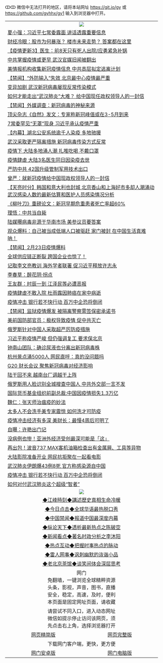 ↀↀ 微信中无法打开的地区，请将本站网址 https://git.io/gy 或 https://github.com/gyhhx/gy1 输入到浏览器中打开。 

 <table>

  <tr>
    <td colspan="2" align=center><img src="https://cdn.jsdelivr.net/gh/gyoupiodf/im1/20190822-2.jpg"></td>
 </tr>
 <tr><td colspan="2" align="left"><a href="https://xball.casa/oo.aspx?name=c1134710&key=eqxowaguscvmxdgc&from=gy">夏小强：习近平七常委露面 讲话透露重要信息</a></td></tr>
<tr><td colspan="2" align="left"><a href="https://xball.casa/oo.aspx?name=c1134749&key=eqxowaguscvmxdgc&from=gy">财经冷眼：股市为何暴涨？ 楼市未来走势？ 答案都在这里</a></td></tr>
<tr><td colspan="2" align="left"><a href="https://xball.casa/oo.aspx?name=c1131771&key=eqxowaguscvmxdgc&from=gy">【疫情更新3】医生：前8天只有死人出院/应勇紧急补锅</a></td></tr>
<tr><td colspan="2" align="left"><a href="https://xball.casa/oo.aspx?name=c1134775&key=eqxowaguscvmxdgc&from=gy">中共掌握疫情或更早 武汉官媒旧闻被翻出</a></td></tr>
<tr><td colspan="2" align="left"><a href="https://xball.casa/oo.aspx?name=c1134786&key=eqxowaguscvmxdgc&from=gy">美情报机构收集新冠疫情信息 中共高层拟定逃离计划</a></td></tr>
<tr><td colspan="2" align="left"><a href="https://xball.casa/oo.aspx?name=c1134789&key=eqxowaguscvmxdgc&from=gy">【禁闻】“外防输入”失效 北京最中心疫情最严重</a></td></tr>
<tr><td colspan="2" align="left"><a href="https://xball.casa/oo.aspx?name=c1134787&key=eqxowaguscvmxdgc&from=gy">变异加剧 武汉新冠病毒屡现反常传染模式</a></td></tr>
<tr><td colspan="2" align="left"><a href="https://xball.casa/oo.aspx?name=c1134772&key=eqxowaguscvmxdgc&from=gy">如何才能走出“武汉肺炎”大难？ 给中国现任政权领导人的一封信</a></td></tr>
<tr><td colspan="2" align="left"><a href="https://xball.casa/oo.aspx?name=c1134790&key=eqxowaguscvmxdgc&from=gy">【禁闻】外媒调查：新冠病毒的神秘来源</a></td></tr>
<tr><td colspan="2" align="left"><a href="https://xball.casa/oo.aspx?name=c1134791&key=eqxowaguscvmxdgc&from=gy">顶尖杂志《自然》发文：专家称新冠峰值或在3-5月到来</a></td></tr>
<tr><td colspan="2" align="left"><a href="https://xball.casa/oo.aspx?name=c1134817&key=eqxowaguscvmxdgc&from=gy">7常委罕见“无罩”现身 习近平承认疫情严重</a></td></tr>
<tr><td colspan="2" align="left"><a href="https://xball.casa/oo.aspx?name=c1134766&key=eqxowaguscvmxdgc&from=gy">【内幕】湖北公安系统逾千人染疫 多地驰援</a></td></tr>
<tr><td colspan="2" align="left"><a href="https://xball.casa/oo.aspx?name=c1134709&key=eqxowaguscvmxdgc&from=gy">武汉采取更严隔离措施 新冠病毒传染方式反常</a></td></tr>
<tr><td colspan="2" align="left"><a href="https://xball.casa/oo.aspx?name=c1134748&key=eqxowaguscvmxdgc&from=gy">疫情下 大陆多地涌人潮 扎堆吃喝 不戴口罩</a></td></tr>
<tr><td colspan="2" align="left"><a href="https://xball.casa/oo.aspx?name=c1134774&key=eqxowaguscvmxdgc&from=gy">疫情肆虐 大陆3名医生同日因染疫去世</a></td></tr>
<tr><td colspan="2" align="left"><a href="https://xball.casa/oo.aspx?name=c1134773&key=eqxowaguscvmxdgc&from=gy">严防中共 42国升级管制军用技术出口</a></td></tr>
<tr><td colspan="2" align="left"><a href="https://xball.casa/oo.aspx?name=c1134794&key=eqxowaguscvmxdgc&from=gy">曾严：就新冠疫情给中国现政权领导人的一封信</a></td></tr>
<tr><td colspan="2" align="left"><a href="https://xball.casa/oo.aspx?name=c1134807&key=eqxowaguscvmxdgc&from=gy">【天亮时分】韩国和意大利也封城 北京香山和上海好市多却人潮涌动 武汉感染人数的最新估算和医护人员感染情况分析</a></td></tr>
<tr><td colspan="2" align="left"><a href="https://xball.casa/oo.aspx?name=c1134777&key=eqxowaguscvmxdgc&from=gy">《柳叶刀》重磅论文：新冠早期危重患者死亡率超60%</a></td></tr>
<tr><td colspan="2" align="left"><a href="https://xball.casa/oo.aspx?name=c1134795&key=eqxowaguscvmxdgc&from=gy">理悟：中共当自毙</a></td></tr>
<tr><td colspan="2" align="left"><a href="https://xball.casa/oo.aspx?name=c1134757&key=eqxowaguscvmxdgc&from=gy">陆媒曝病毒非源于华南市场 美参议员要答案</a></td></tr>
<tr><td colspan="2" align="left"><a href="https://xball.casa/oo.aspx?name=c1134808&key=eqxowaguscvmxdgc&from=gy">观众爆料：自己被当成低端人口被驱赶 家门被封 在中国生活真难呐！</a></td></tr>
<tr><td colspan="2" align="left"><a href="https://xball.casa/oo.aspx?name=c1134805&key=eqxowaguscvmxdgc&from=gy">【禁闻】2月23日疫情爆料</a></td></tr>
<tr><td colspan="2" align="left"><a href="https://xball.casa/oo.aspx?name=c1134768&key=eqxowaguscvmxdgc&from=gy">全球供应链正断裂 跨国企业也惊了！</a></td></tr>
<tr><td colspan="2" align="left"><a href="https://xball.casa/oo.aspx?name=c1134804&key=eqxowaguscvmxdgc&from=gy">记取李文亮教训 海外学者联署 促习近平释放许志永</a></td></tr>
<tr><td colspan="2" align="left"><a href="https://xball.casa/oo.aspx?name=c1134796&key=eqxowaguscvmxdgc&from=gy">李春草：醉花阴·拐点</a></td></tr>
<tr><td colspan="2" align="left"><a href="https://xball.casa/oo.aspx?name=c1134718&key=eqxowaguscvmxdgc&from=gy">王友群：时辰一到 江泽民等必遭恶报</a></td></tr>
<tr><td colspan="2" align="left"><a href="https://xball.casa/oo.aspx?name=c1134802&key=eqxowaguscvmxdgc&from=gy">疫情肆虐不敢入院 杜雨露因肺癌在家中病逝</a></td></tr>
<tr><td colspan="2" align="left"><a href="https://xball.casa/oo.aspx?name=c1134767&key=eqxowaguscvmxdgc&from=gy">疫情冲击 银行若不快行动 百万中企恐将倒闭</a></td></tr>
<tr><td colspan="2" align="left"><a href="https://xball.casa/oo.aspx?name=c1134797&key=eqxowaguscvmxdgc&from=gy">【禁闻】监狱疫情爆发 被隔离警察需签保密承诺书</a></td></tr>
<tr><td colspan="2" align="left"><a href="https://xball.casa/oo.aspx?name=c1134765&key=eqxowaguscvmxdgc&from=gy">美前国防部官员：极权导致疫情 促中共灭亡</a></td></tr>
<tr><td colspan="2" align="left"><a href="https://xball.casa/oo.aspx?name=c1134783&key=eqxowaguscvmxdgc&from=gy">俄罗斯针对中国人采取超严厉防疫措施</a></td></tr>
<tr><td colspan="2" align="left"><a href="https://xball.casa/oo.aspx?name=c1134816&key=eqxowaguscvmxdgc&from=gy">习近平称疫情严峻 但仍强调复工 要求保北京</a></td></tr>
<tr><td colspan="2" align="left"><a href="https://xball.casa/oo.aspx?name=c1134788&key=eqxowaguscvmxdgc&from=gy">钟南山团队：确诊尿液也分离出新冠病毒株</a></td></tr>
<tr><td colspan="2" align="left"><a href="https://xball.casa/oo.aspx?name=c1134740&key=eqxowaguscvmxdgc&from=gy">杭州景点涌5000人 网民直呼：真的没问题吗</a></td></tr>
<tr><td colspan="2" align="left"><a href="https://xball.casa/oo.aspx?name=c1134776&key=eqxowaguscvmxdgc&from=gy">G20 财长会议 聚焦新冠病毒对经济影响</a></td></tr>
<tr><td colspan="2" align="left"><a href="https://xball.casa/oo.aspx?name=c1134784&key=eqxowaguscvmxdgc&from=gy">陆干回不来 越南台厂调越干上阵</a></td></tr>
<tr><td colspan="2" align="left"><a href="https://xball.casa/oo.aspx?name=c1134833&key=eqxowaguscvmxdgc&from=gy">俄罗斯用人脸识别全城搜查中国人 中共外交部一言不发</a></td></tr>
<tr><td colspan="2" align="left"><a href="https://xball.casa/oo.aspx?name=c1134771&key=eqxowaguscvmxdgc&from=gy">国际货币基金组织前副总裁:中国因疫情损失1.3万亿</a></td></tr>
<tr><td colspan="2" align="left"><a href="https://xball.casa/oo.aspx?name=c1134847&key=eqxowaguscvmxdgc&from=gy">魏仁：张天师治瘟疫的妙法</a></td></tr>
<tr><td colspan="2" align="left"><a href="https://xball.casa/oo.aspx?name=c1134800&key=eqxowaguscvmxdgc&from=gy">太多人不会洗手美专家震惊 如何洗才可防疫</a></td></tr>
<tr><td colspan="2" align="left"><a href="https://xball.casa/oo.aspx?name=c1134715&key=eqxowaguscvmxdgc&from=gy">疫情冲击经济有多深 美财长：最慢4周后可明了</a></td></tr>
<tr><td colspan="2" align="left"><a href="https://xball.casa/oo.aspx?name=c1134845&key=eqxowaguscvmxdgc&from=gy">自曝：许艳出门记</a></td></tr>
<tr><td colspan="2" align="left"><a href="https://xball.casa/oo.aspx?name=c1134716&key=eqxowaguscvmxdgc&from=gy">没病例也惨！亚洲外经济受创最深可能是「这」</a></td></tr>
<tr><td colspan="2" align="left"><a href="https://xball.casa/oo.aspx?name=c1134717&key=eqxowaguscvmxdgc&from=gy">再出包！波音737 MAX客机油箱检查出有金属屑、工具等异物</a></td></tr>
<tr><td colspan="2" align="left"><a href="https://xball.casa/oo.aspx?name=c1134803&key=eqxowaguscvmxdgc&from=gy">大陆影院准备开业 网民抗拒聚在一起看电影</a></td></tr>
<tr><td colspan="2" align="left"><a href="https://xball.casa/oo.aspx?name=c1134708&key=eqxowaguscvmxdgc&from=gy">武汉肺炎伊朗爆43例8死 官方称感染源自中国</a></td></tr>
<tr><td colspan="2" align="left"><a href="https://xball.casa/oo.aspx?name=c1134747&key=eqxowaguscvmxdgc&from=gy">疫情冲击 银行若不快行动 百万中企恐将倒闭</a></td></tr>
<tr><td colspan="2" align="left"><a href="https://xball.casa/oo.aspx?name=c1134846&key=eqxowaguscvmxdgc&from=gy">如何对付武汉肺炎这个超级“智者”</a></td></tr>

 <tr>
   <td colspan="2" align=center><img src="https://cdn.jsdelivr.net/gh/gyoupiodf/im1/jf-1.jpg"></td>
  </tr>
   <tr>
   <td colspan="2" align=center> 
<a href="https://xball.casa/oo.aspx?name=c922850&key=eqxowaguscvmxdgc&from=gy&tag=9877">◆江峰時刻◆講述歷史真相生命冷暖</a><br/>
    </td>
  </tr>
   <tr>
   <td colspan="2" align=center> 
<a href="https://xball.casa/oo.aspx?name=c816850&key=eqxowaguscvmxdgc&from=gy&tag=9877">◆今日点击◆全球华语最热脱口秀</a><br/>
    </td>
  </tr>
  <tr>
  <td colspan="2" align=center>
<a href="https://xball.casa/oo.aspx?name=c816860&key=eqxowaguscvmxdgc&from=gy&tag=99733110">◆中国禁闻◆报道中国最深度内幕</a><br/>
   </tr>
  <tr>
     <td colspan="2" align=center>
<a href="https://xball.casa/oo.aspx?name=c816855&key=eqxowaguscvmxdgc&from=gy&tag=997110">◆纵论天下◆透析最新热点之陈破空</a><br/>
   </tr>
   <tr>
      <td colspan="2" align=center>
<a href="https://xball.casa/oo.aspx?name=c838308&key=eqxowaguscvmxdgc&from=gy&tag=9973110">◆新闻看点◆著名时政分析之李沐阳</a><br/>
   </tr>
   <tr>
     <td colspan="2" align=center>
<a href="https://xball.casa/oo.aspx?name=c816852&key=eqxowaguscvmxdgc&from=gy&tag=9733110">◆热点互动◆把握时事热点的脉动</a><br/>
   </tr>
   <tr>
      <td colspan="2" align=center>
<a href="https://xball.casa/oo.aspx?name=c816694&key=eqxowaguscvmxdgc&from=gy&tag=93310">◆雷人网事◆讽刺幽默的诙谐小品</a><br/>
   </tr>
   <tr>
    <td colspan="2" align=center>
<a href="https://xball.casa/oo.aspx?name=c816650&key=eqxowaguscvmxdgc&from=gy&tag=9973110">◆老北京茶馆◆谈笑间体会深层思考</a><br/>
   </tr>
<tr>
    <td colspan="2" align="center">网门<br/>免翻墙，一键浏览全球精粹资源<br/>头条，影视，声音，图书，直播<br/>安全，稳定，高速，及时，便利<br/>本页面是固定网址页面，请收藏</td>
  <tr>
  <tr>
    <td colspan="2" align="center">请尝试不同入口，进入动态网址<br/>微信如提示停止访问该网页，须<br/>先点击右上角，选择浏览器打开</td>
  <tr>  
  <tr>
    <td align="center"><a href="https://gitcdn.xyz/repo/otiny/up/master/show002.htm">网页精简版</a></td>
    <td align="center"><a href="https://gitcdn.xyz/repo/otiny/up/master/show001.htm">网页完整版</a></td>
  </tr>
  <tr>
    <td colspan="2" align="center">下载网门客户端，更快，更方便</td>
  <tr>
  <tr>
    <td align="center"><a href="https://raw.githubusercontent.com/opipe/up/master/oGatea.apk">网门安卓版</a></td>
    <td align="center"><a href="https://raw.githubusercontent.com/opipe/up/master/oGate.zip">网门电脑版</a></td>
  </tr>

</table>

